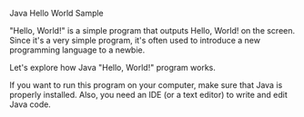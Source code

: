 

Java Hello World Sample

 "Hello, World!" is a simple program that outputs Hello, World! on the screen. Since it's a very simple program, it's often used to introduce a new programming language to a newbie.



Let's explore how Java "Hello, World!" program works.



If you want to run this program on your computer, make sure that Java is properly installed. Also, you need an IDE (or a text editor) to write and edit Java code. 

